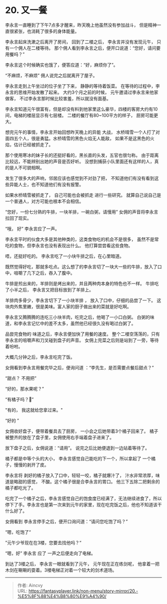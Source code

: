 # 20. 又一餐


李永言一直睡到了下午7点多才醒来，昨天晚上他虽然没有参加战斗， 但是精神一直很紧张，也消耗了很多的身体能量。 

李永言起床洗漱之后离开了房间， 回到了二楼之后， 李永言并没有发现元午， 只有一个佣人在二楼等待。 那个佣人看到李永言之后，便开口说道：“您好，请问要用餐吗？”

李永言这个时候确实也饿了，便答应道：“好，麻烦你了”。 

“不麻烦，不麻烦” 佣人说完之后就离开了屋子。 

李永言走到上午坐过的位子坐了下来， 静静的等待着饭菜。 在等待的过程中，李永言的思维开始发散了起来。 大约3个月之前的时候， 元午邀请过李永言来他家做客， 不过李永言那时候比较害羞，所以就没有面基。

李永言知道元午很富有，但是却没有料到他家里这么豪华，四楼的客房大约有10间，电梯的楼层显示有七层楼。  二楼的餐厅有80~100平方的样子， 厨房可能更大。 

想完元午的事情，李永言开始回想昨天晚上的异能 大战， 水桥晴雪一个人打了对面四五个人，很是勇猛。水桥晴雪的黑色火焰无人能敌， 如果不是这黑色的火焰，估计已经被抓走了。 

那个使用寒冰的妹子长的还挺好看的，黑长直的头发，五官也很匀称。 由于距离比较远，不能辨别出她的声音是否好听。 没想到捕获小队里面还有这样的人，真的是人不可貌相啊。 

发生了很多大的声响，邻居应该也感觉到不对劲了把， 不知道他们有没有看到这些异能人士，也不知道他们有没有报警。  

如果水桥晴雪被抓走了， 自己可能也会被抓走 进行一些研究。 就算自己说自己是一个普通人，对方可能也根本不会相信。 

“您好，一份七分熟的牛排，一块羊排，一碗白粥，请慢用” 女佣的声音将李永言拉回了现实。 

“哦， 好” 李永言应了一声。 

李永言平时的伙食大多是其他种类的，这类食物吃的机会不是很多， 虽然不是常吃的食物，但李永言也没有表现出什么。 他打算尝尝看这些食物。 

唔，还挺好吃的。 李永言吃了一小块牛排之后，在心里暗道。 

既然觉得好吃，那就多吃点。这么想了的李永言切了一块大一些的牛排，放入了口中，咀嚼了几下之后，吞入了腹中。 

牛排是煎出来的，羊排则是烤出来的，并且两种肉本身的特色也不一样。 牛排吃了小半之后， 李永言又把目标放到了羊排上。 

羊排肉多骨少，李永言切下了一小块羊排 ， 放入了口中，仔细的品尝了一下。 这块肉外焦里嫩，很是美味。富人家的厨子做出来的菜就是好吃啊。

李永言又腾腾腾的连吃三小块羊肉，吃完之后，他喝了一小口白粥。 白粥的味道，和李永言记忆中的差不太多，虽然他已经很久没有喝过白粥了。

品尝完食物的 味道之后，李永言便加快了用餐的速度。 整个二楼空荡荡的，只有李永言的咀嚼声和刀叉碰到盘子的声音。  女佣上完菜之后则是站到了一旁，等待着吩咐。 

大概几分钟之后，李永言吃完了饭。

女佣看到李永言用餐完毕之后，便询问道 ：“李先生，是否需要点餐后甜点？”

“甜点？ 不用把”

“好的，那水果呢？”

“有橘子吗？:orange:”

&#34;有的， 我这就给您拿过来。&#34;

“好的 ”

女佣收好盘子，便带着餐具去了厨房， 一小会之后她带着3个橘子回来了。 橘子被整齐的放在了盘子里，女佣使用右手端着盘子进来了。

放下盘子之后，女佣说道：“请用”。 说完之后比她便退到一边站着等待了。

橘子都是中等个头的大小， 李永言感觉自己能吃的下一个，所以拿起了 一个橘子，慢慢的剥开了皮。

李永言将 剥好的橘子放入了口中，轻轻一咬，橘子就爆汁了， 汁水非常浓厚，味道是略甜的感觉， 不酸。这个橘子很是合李永言的胃口。 他三下五除二把剩余的橘子都吃光了。 

吃完了一个橘子之后，李永言感觉自己的饱食度已经满了，无法继续进食了，所以停下了手。李永言也是第一次来到元午的家里，现在吃完饭之后，他也不知道该干什么好了。

女佣看到 李永言停手之后，便开口询问道：“请问您吃饱了吗？”

“嗯，吃饱了“

”元午少爷现在在3楼，您要去找他吗？“

“嗯，好” 李永言 应了 一声之后便走向了电梯。

到达了3楼之后， 李永言一眼就看到了元午， 元午现在正在练剑呢， 他拿着一把木剑在唰唰的耍着。3楼电梯正对着一个较大的剑术道场。


---

> 作者: Aincvy  
> URL: https://fantasyplayer.link/non-menu/story-mirror/20.-%E5%8F%88%E4%B8%80%E9%A4%90/  

